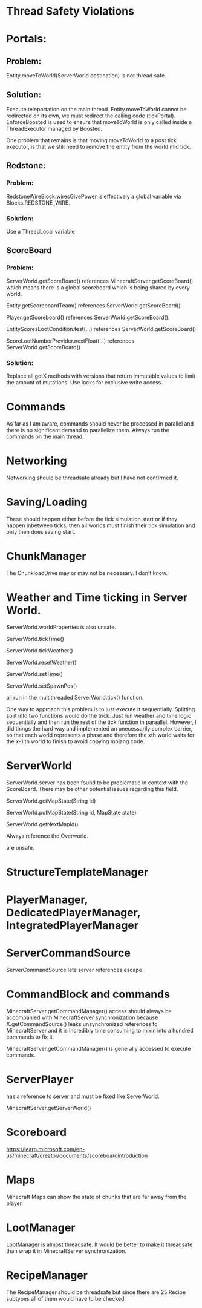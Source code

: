 # Thread Safety Violations


# Portals:

## Problem:

Entity.moveToWorld(ServerWorld destination) is not thread safe.

## Solution:

Execute teleportation on the main thread.
Entity.moveToWorld cannot be redirected on its own, we must redirect the calling code (tickPortal).
EnforceBoosted is used to ensure that moveToWorld is only called inside a ThreadExecutor managed by Boosted.

One problem that remains is that moving moveToWorld to a post tick executor,
is that we still need to remove the entity from the world mid tick.

## Redstone:

### Problem:
RedstoneWireBlock.wiresGivePower is effectively a global variable via Blocks.REDSTONE_WIRE.

### Solution:

Use a ThreadLocal variable

## ScoreBoard

### Problem:

ServerWorld.getScoreBoard() references MinecraftServer.getScoreBoard() which
means there is a global scoreboard which is being shared by every world.

Entity.getScoreboardTeam() references ServerWorld.getScoreBoard().

Player.getScoreboard() references ServerWorld.getScoreBoard().

EntityScoresLootCondition.test(...) references ServerWorld.getScoreBoard()

ScoreLootNumberProvider.nextFloat(...) references ServerWorld.getScoreBoard()

### Solution:

Replace all getX methods with versions that return immutable values
to limit the amount of mutations. Use locks for exclusive write access.

# Commands

As far as I am aware, commands should never be processed in parallel
and there is no significant demand to parallelize them.
Always run the commands on the main thread.

# Networking

Networking should be threadsafe already but I have not confirmed it.

# Saving/Loading

These should happen either before the tick simulation start or if they happen inbetween ticks,
then all worlds must finish their tick simulation and only then does saving start.

# ChunkManager

The ChunkloadDrive may or may not be necessary. I don't know.

# Weather and Time ticking in Server World.

ServerWorld.worldProperties is also unsafe.

ServerWorld.tickTime()

ServerWorld.tickWeather()

ServerWorld.resetWeather()

ServerWorld.setTime()

ServerWorld.setSpawnPos()

all run in the multithreaded ServerWorld.tick() function.

One way to approach this problem is to just execute it sequentially.
Splitting split into two functions would do the trick.
Just run weather and time logic sequentially and then run the rest of the tick function in paraallel.
However, I did things the hard way and implemented an unecessarily complex barrier,
so that each world represents a phase and therefore the xth world waits for the x-1 th world to finish to
avoid copying mojang code.


# ServerWorld

ServerWorld.server has been found to be problematic in context with the ScoreBoard.
There may be other potential issues regarding this field.

ServerWorld.getMapState(String id)

ServerWorld.putMapState(String id, MapState state)

ServerWorld.getNextMapId()

Always reference the Overworld.

are unsafe.

# StructureTemplateManager


# PlayerManager, DedicatedPlayerManager, IntegratedPlayerManager

# ServerCommandSource

ServerCommandSource lets server references escape

# CommandBlock and commands

MinecraftServer.getCommandManager() access should always be accompanied
with MinecraftServer synchronization because
X.getCommandSource() leaks unsynchronized references to MinecraftServer
and it is incredibly time consuming to mixin into a hundred commands to fix it.

MinecraftServer.getCommandManager() is generally accessed to execute commands.

# ServerPlayer

has a reference to server and must be fixed like ServerWorld.

MinecraftServer.getServerWorld()

# Scoreboard

https://learn.microsoft.com/en-us/minecraft/creator/documents/scoreboardintroduction


# Maps

Minecraft Maps can show the state of chunks that are far away from the player.

# LootManager

LootManager is almost threadsafe. It would be better to make it threadsafe
than wrap it in MinecraftServer synchronization.

# RecipeManager

The RecipeManager should be threadsafe but since there are 25 Recipe
subtypes all of them would have to be checked.